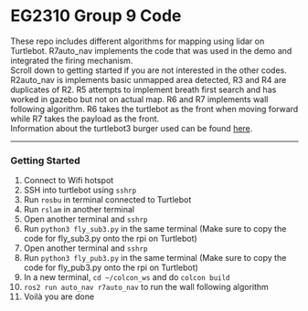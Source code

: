 # EG2310 Group 9 Code
These repo includes different algorithms for mapping using lidar on Turtlebot. R7auto_nav implements the code that was used in the demo and integrated the firing mechanism. </br>
Scroll down to getting started if you are not interested in the other codes. </br>
R2auto_nav is implements basic unmapped area detected, R3 and R4 are duplicates of R2. R5 attempts to implement breath first search and has worked in gazebo but not on actual map. R6 and R7 implements wall following algorithm. R6 takes the turtlebot as the front when moving forward while R7 takes the payload as the front. </br>
Information about the turtlebot3 burger used can be found [here](https://emanual.robotis.com/docs/en/platform/turtlebot3/overview/).

------
### Getting Started
1. Connect to Wifi hotspot
2. SSH into turtlebot using `sshrp`
3. Run `rosbu` in terminal connected to Turtlebot
4. Run `rslam` in another terminal
5. Open another terminal and `sshrp`
6. Run `python3 fly_sub3.py` in the same terminal (Make sure to copy the code for fly_sub3.py onto the rpi on Turtlebot)
7. Open another terminal and `sshrp`
8. Run `python3 fly_pub3.py` in the same terminal (Make sure to copy the code for fly_pub3.py onto the rpi on Turtlebot)
9. In a new terminal, `cd ~/colcon_ws` and do `colcon build` 
10. `ros2 run auto_nav r7auto_nav` to run the wall following algorithm
11. Voilà you are done 
